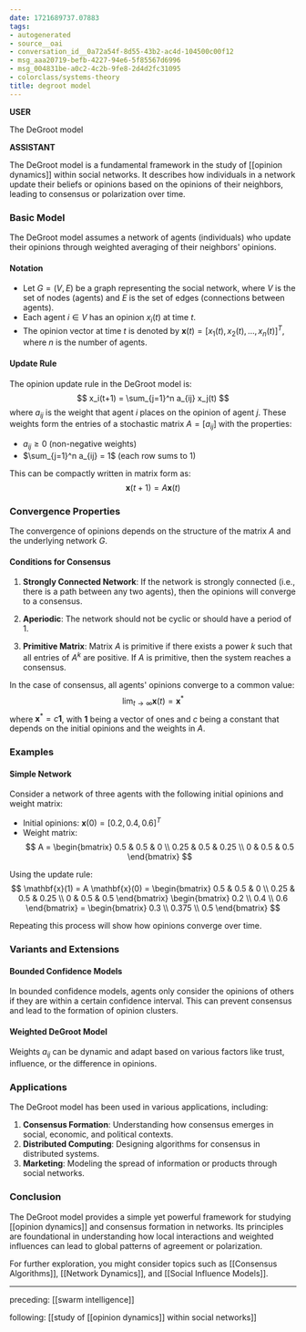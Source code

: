 ```yaml
---
date: 1721689737.07883
tags:
- autogenerated
- source__oai
- conversation_id__0a72a54f-8d55-43b2-ac4d-104500c00f12
- msg_aaa20719-befb-4227-94e6-5f85567d6996
- msg_004831be-a0c2-4c2b-9fe8-2d4d2fc31095
- colorclass/systems-theory
title: degroot model
---
```


**USER**

The DeGroot model


**ASSISTANT**

The DeGroot model is a fundamental framework in the study of [[opinion dynamics]] within social networks. It describes how individuals in a network update their beliefs or opinions based on the opinions of their neighbors, leading to consensus or polarization over time.

### Basic Model

The DeGroot model assumes a network of agents (individuals) who update their opinions through weighted averaging of their neighbors' opinions.

#### Notation

- Let $G = (V, E)$ be a graph representing the social network, where $V$ is the set of nodes (agents) and $E$ is the set of edges (connections between agents).
- Each agent $i \in V$ has an opinion $x_i(t)$ at time $t$.
- The opinion vector at time $t$ is denoted by $\mathbf{x}(t) = [x_1(t), x_2(t), \ldots, x_n(t)]^T$, where $n$ is the number of agents.

#### Update Rule

The opinion update rule in the DeGroot model is:
$$
x_i(t+1) = \sum_{j=1}^n a_{ij} x_j(t)
$$
where $a_{ij}$ is the weight that agent $i$ places on the opinion of agent $j$. These weights form the entries of a stochastic matrix $A = [a_{ij}]$ with the properties:
- $a_{ij} \geq 0$ (non-negative weights)
- $\sum_{j=1}^n a_{ij} = 1$ (each row sums to 1)

This can be compactly written in matrix form as:
$$
\mathbf{x}(t+1) = A \mathbf{x}(t)
$$

### Convergence Properties

The convergence of opinions depends on the structure of the matrix $A$ and the underlying network $G$.

#### Conditions for Consensus

1. **Strongly Connected Network**: If the network is strongly connected (i.e., there is a path between any two agents), then the opinions will converge to a consensus.

2. **Aperiodic**: The network should not be cyclic or should have a period of 1.

3. **Primitive Matrix**: Matrix $A$ is primitive if there exists a power $k$ such that all entries of $A^k$ are positive. If $A$ is primitive, then the system reaches a consensus.

In the case of consensus, all agents' opinions converge to a common value:
$$
\lim_{t \to \infty} \mathbf{x}(t) = \mathbf{x}^*
$$
where $\mathbf{x}^* = c \mathbf{1}$, with $\mathbf{1}$ being a vector of ones and $c$ being a constant that depends on the initial opinions and the weights in $A$.

### Examples

#### Simple Network

Consider a network of three agents with the following initial opinions and weight matrix:
- Initial opinions: $\mathbf{x}(0) = [0.2, 0.4, 0.6]^T$
- Weight matrix:
  $$
  A = \begin{bmatrix}
  0.5 & 0.5 & 0 \\
  0.25 & 0.5 & 0.25 \\
  0 & 0.5 & 0.5
  \end{bmatrix}
  $$

Using the update rule:
$$
\mathbf{x}(1) = A \mathbf{x}(0) = \begin{bmatrix}
0.5 & 0.5 & 0 \\
0.25 & 0.5 & 0.25 \\
0 & 0.5 & 0.5
\end{bmatrix}
\begin{bmatrix}
0.2 \\
0.4 \\
0.6
\end{bmatrix}
= \begin{bmatrix}
0.3 \\
0.375 \\
0.5
\end{bmatrix}
$$

Repeating this process will show how opinions converge over time.

### Variants and Extensions

#### Bounded Confidence Models

In bounded confidence models, agents only consider the opinions of others if they are within a certain confidence interval. This can prevent consensus and lead to the formation of opinion clusters.

#### Weighted DeGroot Model

Weights $a_{ij}$ can be dynamic and adapt based on various factors like trust, influence, or the difference in opinions.

### Applications

The DeGroot model has been used in various applications, including:

1. **Consensus Formation**: Understanding how consensus emerges in social, economic, and political contexts.
2. **Distributed Computing**: Designing algorithms for consensus in distributed systems.
3. **Marketing**: Modeling the spread of information or products through social networks.

### Conclusion

The DeGroot model provides a simple yet powerful framework for studying [[opinion dynamics]] and consensus formation in networks. Its principles are foundational in understanding how local interactions and weighted influences can lead to global patterns of agreement or polarization.

For further exploration, you might consider topics such as [[Consensus Algorithms]], [[Network Dynamics]], and [[Social Influence Models]].


---

preceding: [[swarm intelligence]]  


following: [[study of [[opinion dynamics]] within social networks]]
